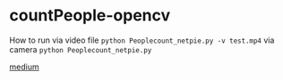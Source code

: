 # countPeople-opencv
How to run
via video file
`python Peoplecount_netpie.py -v test.mp4`
via camera
`python Peoplecount_netpie.py`

[medium](https://medium.com/@kewinrueangraklikhit/การนับคน-เข้า-ออก-ประตู-ด้วย-raspberry-pi-7903c9478c50)
